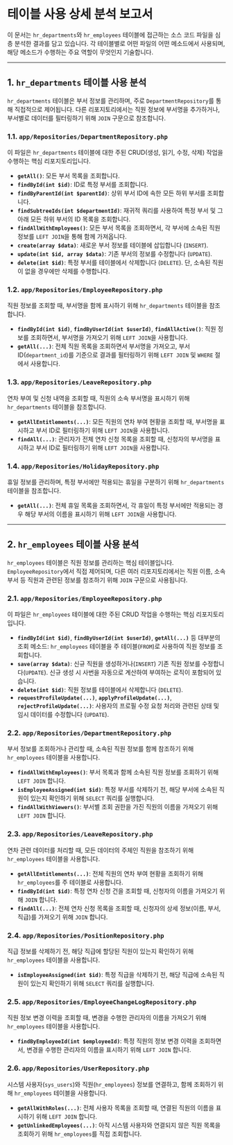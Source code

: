 # 테이블 사용 상세 분석 보고서

이 문서는 `hr_departments`와 `hr_employees` 테이블에 접근하는 소스 코드 파일을 심층 분석한 결과를 담고 있습니다. 각 테이블별로 어떤 파일의 어떤 메소드에서 사용되며, 해당 메소드가 수행하는 주요 역할이 무엇인지 기술합니다.

---

## 1. `hr_departments` 테이블 사용 분석

`hr_departments` 테이블은 부서 정보를 관리하며, 주로 `DepartmentRepository`를 통해 직접적으로 제어됩니다. 다른 리포지토리에서는 직원 정보에 부서명을 추가하거나, 부서별로 데이터를 필터링하기 위해 `JOIN` 구문으로 참조합니다.

### 1.1. `app/Repositories/DepartmentRepository.php`

이 파일은 `hr_departments` 테이블에 대한 주된 CRUD(생성, 읽기, 수정, 삭제) 작업을 수행하는 핵심 리포지토리입니다.

-   **`getAll()`**: 모든 부서 목록을 조회합니다.
-   **`findById(int $id)`**: ID로 특정 부서를 조회합니다.
-   **`findByParentId(int $parentId)`**: 상위 부서 ID에 속한 모든 하위 부서를 조회합니다.
-   **`findSubtreeIds(int $departmentId)`**: 재귀적 쿼리를 사용하여 특정 부서 및 그 아래 모든 하위 부서의 ID 목록을 조회합니다.
-   **`findAllWithEmployees()`**: 모든 부서 목록을 조회하면서, 각 부서에 소속된 직원 정보를 `LEFT JOIN`을 통해 함께 가져옵니다.
-   **`create(array $data)`**: 새로운 부서 정보를 테이블에 삽입합니다 (`INSERT`).
-   **`update(int $id, array $data)`**: 기존 부서의 정보를 수정합니다 (`UPDATE`).
-   **`delete(int $id)`**: 특정 부서를 테이블에서 삭제합니다 (`DELETE`). 단, 소속된 직원이 없을 경우에만 삭제를 수행합니다.

### 1.2. `app/Repositories/EmployeeRepository.php`

직원 정보를 조회할 때, 부서명을 함께 표시하기 위해 `hr_departments` 테이블을 참조합니다.

-   **`findById(int $id)`**, **`findByUserId(int $userId)`**, **`findAllActive()`**: 직원 정보를 조회하면서, 부서명을 가져오기 위해 `LEFT JOIN`을 사용합니다.
-   **`getAll(...)`**: 전체 직원 목록을 조회하면서 부서명을 가져오고, 부서 ID(`department_id`)를 기준으로 결과를 필터링하기 위해 `LEFT JOIN` 및 `WHERE` 절에서 사용합니다.

### 1.3. `app/Repositories/LeaveRepository.php`

연차 부여 및 신청 내역을 조회할 때, 직원의 소속 부서명을 표시하기 위해 `hr_departments` 테이블을 참조합니다.

-   **`getAllEntitlements(...)`**: 모든 직원의 연차 부여 현황을 조회할 때, 부서명을 표시하고 부서 ID로 필터링하기 위해 `LEFT JOIN`을 사용합니다.
-   **`findAll(...)`**: 관리자가 전체 연차 신청 목록을 조회할 때, 신청자의 부서명을 표시하고 부서 ID로 필터링하기 위해 `LEFT JOIN`을 사용합니다.

### 1.4. `app/Repositories/HolidayRepository.php`

휴일 정보를 관리하며, 특정 부서에만 적용되는 휴일을 구분하기 위해 `hr_departments` 테이블을 참조합니다.

-   **`getAll(...)`**: 전체 휴일 목록을 조회하면서, 각 휴일이 특정 부서에만 적용되는 경우 해당 부서의 이름을 표시하기 위해 `LEFT JOIN`을 사용합니다.

---

## 2. `hr_employees` 테이블 사용 분석

`hr_employees` 테이블은 직원 정보를 관리하는 핵심 테이블입니다. `EmployeeRepository`에서 직접 제어되며, 다른 여러 리포지토리에서는 직원 이름, 소속 부서 등 직원과 관련된 정보를 참조하기 위해 `JOIN` 구문으로 사용됩니다.

### 2.1. `app/Repositories/EmployeeRepository.php`

이 파일은 `hr_employees` 테이블에 대한 주된 CRUD 작업을 수행하는 핵심 리포지토리입니다.

-   **`findById(int $id)`**, **`findByUserId(int $userId)`**, **`getAll(...)`** 등 대부분의 조회 메소드: `hr_employees` 테이블을 주 테이블(`FROM`)로 사용하여 직원 정보를 조회합니다.
-   **`save(array $data)`**: 신규 직원을 생성하거나(`INSERT`) 기존 직원 정보를 수정합니다(`UPDATE`). 신규 생성 시 사번을 자동으로 계산하여 부여하는 로직이 포함되어 있습니다.
-   **`delete(int $id)`**: 직원 정보를 테이블에서 삭제합니다 (`DELETE`).
-   **`requestProfileUpdate(...)`**, **`applyProfileUpdate(...)`**, **`rejectProfileUpdate(...)`**: 사용자의 프로필 수정 요청 처리와 관련된 상태 및 임시 데이터를 수정합니다 (`UPDATE`).

### 2.2. `app/Repositories/DepartmentRepository.php`

부서 정보를 조회하거나 관리할 때, 소속된 직원 정보를 함께 참조하기 위해 `hr_employees` 테이블을 사용합니다.

-   **`findAllWithEmployees()`**: 부서 목록과 함께 소속된 직원 정보를 조회하기 위해 `LEFT JOIN` 합니다.
-   **`isEmployeeAssigned(int $id)`**: 특정 부서를 삭제하기 전, 해당 부서에 소속된 직원이 있는지 확인하기 위해 `SELECT` 쿼리를 실행합니다.
-   **`findAllWithViewers()`**: 부서별 조회 권한을 가진 직원의 이름을 가져오기 위해 `LEFT JOIN` 합니다.

### 2.3. `app/Repositories/LeaveRepository.php`

연차 관련 데이터를 처리할 때, 모든 데이터의 주체인 직원을 참조하기 위해 `hr_employees` 테이블을 사용합니다.

-   **`getAllEntitlements(...)`**: 전체 직원의 연차 부여 현황을 조회하기 위해 `hr_employees`를 주 테이블로 사용합니다.
-   **`findById(int $id)`**: 특정 연차 신청 건을 조회할 때, 신청자의 이름을 가져오기 위해 `JOIN` 합니다.
-   **`findAll(...)`**: 전체 연차 신청 목록을 조회할 때, 신청자의 상세 정보(이름, 부서, 직급)를 가져오기 위해 `JOIN` 합니다.

### 2.4. `app/Repositories/PositionRepository.php`

직급 정보를 삭제하기 전, 해당 직급에 할당된 직원이 있는지 확인하기 위해 `hr_employees` 테이블을 사용합니다.

-   **`isEmployeeAssigned(int $id)`**: 특정 직급을 삭제하기 전, 해당 직급에 소속된 직원이 있는지 확인하기 위해 `SELECT` 쿼리를 실행합니다.

### 2.5. `app/Repositories/EmployeeChangeLogRepository.php`

직원 정보 변경 이력을 조회할 때, 변경을 수행한 관리자의 이름을 가져오기 위해 `hr_employees` 테이블을 사용합니다.

-   **`findByEmployeeId(int $employeeId)`**: 특정 직원의 정보 변경 이력을 조회하면서, 변경을 수행한 관리자의 이름을 표시하기 위해 `LEFT JOIN` 합니다.

### 2.6. `app/Repositories/UserRepository.php`

시스템 사용자(`sys_users`)와 직원(`hr_employees`) 정보를 연결하고, 함께 조회하기 위해 `hr_employees` 테이블을 사용합니다.

-   **`getAllWithRoles(...)`**: 전체 사용자 목록을 조회할 때, 연결된 직원의 이름을 표시하기 위해 `LEFT JOIN` 합니다.
-   **`getUnlinkedEmployees(...)`**: 아직 시스템 사용자와 연결되지 않은 직원 목록을 조회하기 위해 `hr_employees`를 직접 조회합니다.
